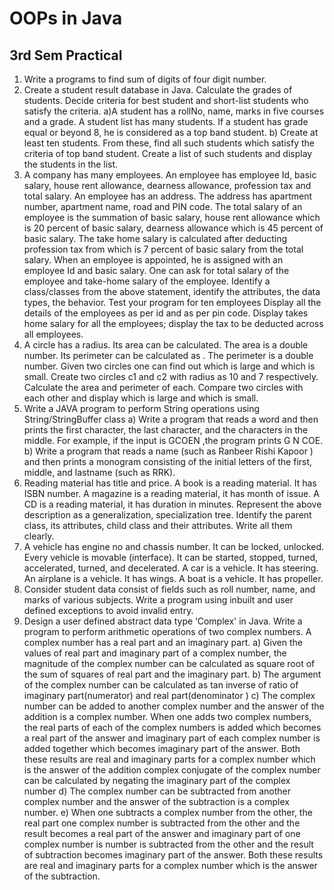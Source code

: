 # OOPs in Java
## 3rd Sem Practical

1) Write a programs to find sum of digits of four digit number.
2) Create a student result database in Java. Calculate the grades of students. Decide criteria
for best student and short-list students who satisfy the criteria.
a)A student has a rollNo, name, marks in five courses and a grade. A student list
has many students. If a student has grade equal or beyond 8, he is considered as
a top band student.
b) Create at least ten students. From these, find all such students which satisfy the
criteria of top band student. Create a list of such students and display the
students in the list.
4) A company has many employees. An employee has employee Id, basic salary, house rent
allowance, dearness allowance, profession tax and total salary. An employee has an address. The address has apartment number, apartment name, road and PIN code. The total salary of an employee is the summation of basic salary, house rent allowance
which is 20 percent of basic salary, dearness allowance which is 45 percent of basic
salary. The take home salary is calculated after deducting profession tax from which is 7
percent of basic salary from the total salary. When an employee is appointed, he is assigned with an employee Id and basic salary. One can ask for total salary of the employee and take-home salary of the employee. Identify a class/classes from the above statement, identify the attributes, the data types, the behavior. Test your program for ten employees
Display all the details of the employees as per id and as per pin code. Display takes home salary for all the employees; display the tax to be deducted across
all employees.
4) A circle has a radius. Its area can be calculated. The area is a double number. Its perimeter
can be calculated as . The perimeter is a double number. Given two circles one can
find out which is large and which is small. Create two circles c1 and c2 with radius as 10 and 7 respectively. Calculate the area
and perimeter of each. Compare two circles with each other and display which is
large and which is small.
5) Write a JAVA program to perform String operations using String/StringBuffer class
a) Write a program that reads a word and then prints the first character, the last
character, and the characters in the middle. For example, if the input is GCOEN ,the
program prints G N COE.
b) Write a program that reads a name (such as Ranbeer Rishi Kapoor ) and then prints a
monogram consisting of the initial letters of the first, middle, and lastname (such as
RRK).
6) Reading material has title and price. A book is a reading material. It has ISBN number. A magazine
is a reading material, it has month of issue. A CD is a reading material, it has duration in minutes. Represent the above description as a generalization, specialization tree. Identify the parent class, its attributes, child class and their attributes. Write all them clearly.
7) A vehicle has engine no and chassis number. It can be locked, unlocked. Every vehicle is movable
(interface). It can be started, stopped, turned, accelerated, turned, and decelerated. A car is a
vehicle. It has steering. An airplane is a vehicle. It has wings. A boat is a vehicle. It has propeller.
8) Consider student data consist of fields such as roll number, name, and marks of various
subjects. Write a program using inbuilt and user defined exceptions to avoid invalid entry.
9) Design a user defined abstract data type ‘Complex' in Java. Write a program to perform
arithmetic operations of two complex numbers. A complex number has a real part and an imaginary part.
a) Given the values of real part and imaginary part of a complex number, the
magnitude of the complex number can be calculated as square root of the
sum of squares of real part and the imaginary part.
b) The argument of the complex number can be calculated as tan inverse of
ratio of imaginary part(numerator) and real part(denominator )
c) The complex number can be added to another complex number and the
answer of the addition is a complex number. When one adds two complex
numbers, the real parts of each of the complex numbers is added which
becomes a real part of the answer and imaginary part of each complex
number is added together which becomes imaginary part of the answer. Both
these results are real and imaginary parts for a complex number which is the
answer of the addition complex conjugate of the complex number can be
calculated by negating the imaginary part of the complex number
d) The complex number can be subtracted from another complex number and
the answer of the subtraction is a complex number.
e) When one subtracts a complex number from the other, the real part one
complex number is subtracted from the other and the result becomes a real
part of the answer and imaginary part of one complex number is number is
subtracted from the other and the result of subtraction becomes imaginary
part of the answer. Both these results are real and imaginary parts for a
complex number which is the answer of the subtraction.

